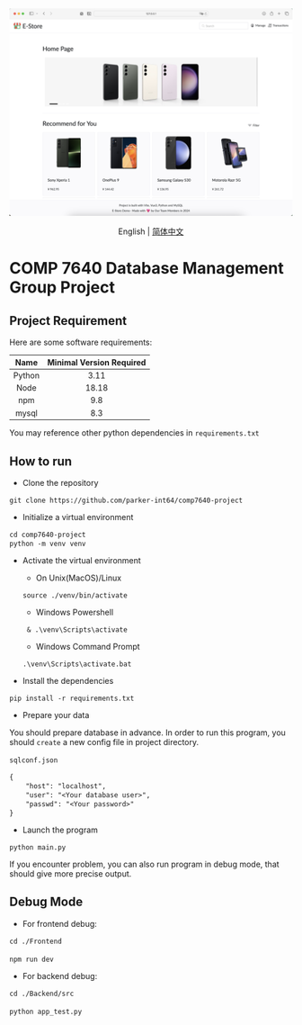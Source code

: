 <div align="center">
  <img src="./doc/img/screenshot.png" width="800" />
</div>

<div align="center">
    <p>English | <a href="./README_zh_CN.md">简体中文</a></p>
</div>

# COMP 7640 Database Management Group Project


## Project Requirement

Here are some software requirements:

|Name|Minimal Version Required|
|:----:|:----:|
|Python|3.11|
|Node|18.18|
|npm|9.8|
|mysql|8.3|

You may reference other python dependencies in `requirements.txt`

## How to run

+ Clone the repository
```{shell}
git clone https://github.com/parker-int64/comp7640-project
```

+ Initialize a virtual environment
```{shell}
cd comp7640-project
python -m venv venv
```

+ Activate the virtual environment
  - On Unix(MacOS)/Linux 
  ```
  source ./venv/bin/activate
  ```
  - Windows Powershell
  ```
   & .\venv\Scripts\activate
  ```
  - Windows Command Prompt
  ```
  .\venv\Scripts\activate.bat
  ```

+ Install the dependencies
```Shell
pip install -r requirements.txt
```

+ Prepare your data

You should prepare database in advance. In order to run this program, you should `create` a new config file in project directory.

`sqlconf.json`

```{json}
{
    "host": "localhost",
    "user": "<Your database user>",     
    "passwd": "<Your password>"
}

```

+ Launch the program

```Shell
python main.py
```

If you encounter problem, you  can also run program in debug mode, that should give more precise output.


## Debug Mode

+ For frontend debug:

```
cd ./Frontend

npm run dev
```

+ For backend debug:

```
cd ./Backend/src

python app_test.py
```